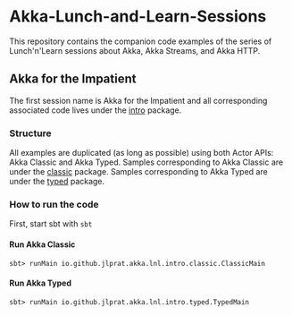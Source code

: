 # Akka-Lunch-and-Learn-Sessions

This repository contains the companion code examples of the series of Lunch'n'Learn sessions about Akka, Akka Streams, and Akka HTTP.

## Akka for the Impatient

The first session name is Akka for the Impatient and all corresponding associated code lives under the [intro](https://github.com/jlprat/Akka-Lunch-and-Learn-Sessions/tree/master/src/main/scala/io.github.jlprat.akka.lnl/intro "First Session Code Samples") package.

### Structure

All examples are duplicated (as long as possible) using both Actor APIs: Akka Classic and Akka Typed. Samples corresponding to Akka Classic are under the [classic](https://github.com/jlprat/Akka-Lunch-and-Learn-Sessions/tree/master/src/main/scala/io.github.jlprat.akka.lnl/intro/classic "Akka Classic") package. Samples corresponding to Akka Typed are under the [typed](https://github.com/jlprat/Akka-Lunch-and-Learn-Sessions/tree/master/src/main/scala/io.github.jlprat.akka.lnl/intro/typed "Akka Typed") package.

### How to run the code

First, start sbt with `sbt`

#### Run Akka Classic

``` shell
sbt> runMain io.github.jlprat.akka.lnl.intro.classic.ClassicMain
```

#### Run Akka Typed

``` shell
sbt> runMain io.github.jlprat.akka.lnl.intro.typed.TypedMain
```
